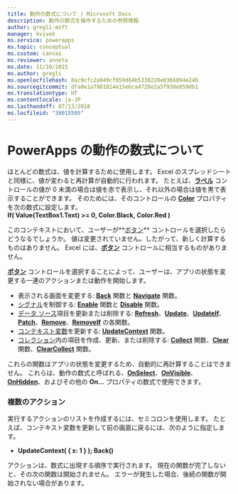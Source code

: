 ```yaml
---
title: 動作の数式について | Microsoft Docs
description: 動作の数式を操作するための参照情報
author: gregli-msft
manager: kvivek
ms.service: powerapps
ms.topic: conceptual
ms.custom: canvas
ms.reviewer: anneta
ms.date: 11/10/2015
ms.author: gregli
ms.openlocfilehash: 8ac9cfc2a949cf059d84b5338220e0366094e24b
ms.sourcegitcommit: dfa0e1a7981814e15e6ca4720e2a5f930e859db1
ms.translationtype: HT
ms.contentlocale: ja-JP
ms.lasthandoff: 07/13/2018
ms.locfileid: "39015595"
---
```

# <a name="understand-behavior-formulas-in-powerapps"></a>PowerApps の動作の数式について

ほとんどの数式は、値を計算するために使用します。  Excel のスプレッドシートと同様に、値が変わると再計算が自動的に行われます。  たとえば、**[ラベル](controls/control-text-box.md)** コントロールの値が 0 未満の場合は値を赤で表示し、それ以外の場合は値を黒で表示することができます。 そのためには、そのコントロールの **[Color](controls/properties-color-border.md)** プロパティを次の数式に設定します。
<br>**If( Value(TextBox1.Text) >= 0, Color.Black, Color.Red )**

このコンテキストにおいて、ユーザーが**[ボタン](controls/control-button.md)** コントロールを選択したらどうなるでしょうか。  値は変更されていません。したがって、新しく計算するものはありません。 Excel には、**[ボタン](controls/control-button.md)** コントロールに相当するものがありません。  

**[ボタン](controls/control-button.md)** コントロールを選択することによって、ユーザーは、アプリの状態を変更する一連のアクションまたは動作を開始します。

* 表示される画面を変更する: **[Back](functions/function-navigate.md)** 関数と **[Navigate](functions/function-navigate.md)** 関数。
* [シグナル](functions/signals.md)を制御する: **[Enable](functions/function-enable-disable.md)** 関数と **[Disable](functions/function-enable-disable.md)** 関数。
* [データ ソース](working-with-data-sources.md)項目を更新または削除する: **[Refresh](functions/function-refresh.md)**、**[Update](functions/function-update-updateif.md)**、**[UpdateIf](functions/function-update-updateif.md)**、**[Patch](functions/function-patch.md)**、**[Remove](functions/function-remove-removeif.md)**、**[RemoveIf](functions/function-remove-removeif.md)** の各関数。
* [コンテキスト変数](working-with-variables.md#create-a-context-variable)を更新する: **[UpdateContext](functions/function-updatecontext.md)** 関数。
* [コレクション](working-with-data-sources.md#collections)内の項目を作成、更新、または削除する: **[Collect](functions/function-clear-collect-clearcollect.md)** 関数、**[Clear](functions/function-clear-collect-clearcollect.md)** 関数、**[ClearCollect](functions/function-clear-collect-clearcollect.md)** 関数。

これらの関数はアプリの状態を変更するため、自動的に再計算することはできません。 これらは、動作の数式と呼ばれる、**[OnSelect](controls/properties-core.md)**、**[OnVisible](controls/control-screen.md)**、**[OnHidden](controls/control-screen.md)**、およびその他の **On...** プロパティの数式で使用できます。

### <a name="more-than-one-action"></a>複数のアクション
実行するアクションのリストを作成するには、セミコロンを使用します。 たとえば、コンテキスト変数を更新して前の画面に戻るには、次のように指定します。

* **UpdateContext( { x: 1 } ); Back()**

アクションは、数式に出現する順序で実行されます。  現在の関数が完了しないと、その次の関数は開始されません。 エラーが発生した場合、後続の関数が開始されない場合があります。

